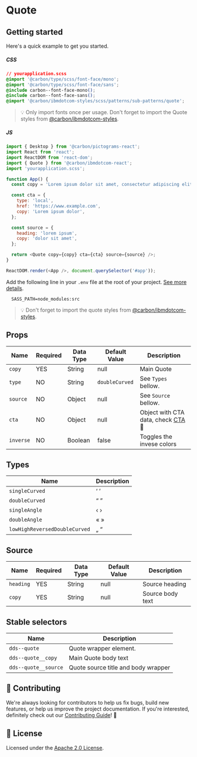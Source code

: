 # Quote

## Getting started

Here's a quick example to get you started.

##### CSS

```css
// yourapplication.scss
@import '@carbon/type/scss/font-face/mono';
@import '@carbon/type/scss/font-face/sans';
@include carbon--font-face-mono();
@include carbon--font-face-sans();
@import '@carbon/ibmdotcom-styles/scss/patterns/sub-patterns/quote';
```

> 💡 Only import fonts once per usage. Don't forget to import the Quote styles
> from
> [@carbon/ibmdotcom-styles](https://github.com/carbon-design-system/ibm-dotcom-library/blob/master/packages/styles).

##### JS

```javascript
import { Desktop } from '@carbon/pictograms-react';
import React from 'react';
import ReactDOM from 'react-dom';
import { Quote } from '@carbon/ibmdotcom-react';
import 'yourapplication.scss';

function App() {
  const copy = 'Lorem ipsum dolor sit amet, consectetur adipiscing elit.';

  const cta = {
    type: 'local',
    href: 'https://www.example.com',
    copy: 'Lorem ipsum dolor',
  };

  const source = {
    heading: 'lorem ipsum',
    copy: 'dolor sit amet',
  };

  return <Quote copy={copy} cta={cta} source={source} />;
}

ReactDOM.render(<App />, document.querySelector('#app'));
```

Add the following line in your `.env` file at the root of your project.
[See more details](https://github.com/carbon-design-system/ibm-dotcom-library/tree/master/packages/styles#usage).

```
  SASS_PATH=node_modules:src
```

> 💡 Don't forget to import the quote styles from
> [@carbon/ibmdotcom-styles](https://github.com/carbon-design-system/ibm-dotcom-library/blob/master/packages/styles).

## Props

| Name      | Required | Data Type | Default Value  | Description                                                                                                                                             |
| --------- | -------- | --------- | -------------- | ------------------------------------------------------------------------------------------------------------------------------------------------------- |
| `copy`    | YES      | String    | null           | Main Quote                                                                                                                                              |
| `type`    | NO       | String    | `doubleCurved` | See `Types` bellow.                                                                                                                                     |
| `source`  | NO       | Object    | null           | See `Source` bellow.                                                                                                                                    |
| `cta`     | NO       | Object    | null           | Object with CTA data, check [CTA](https://github.com/carbon-design-system/ibm-dotcom-library/tree/master/packages/react/src/components/CTA/README.md)👀 |
| `inverse` | NO       | Boolean   | false          | Toggles the invese colors                                                                                                                               |

## Types

| Name                          | Description |
| ----------------------------- | ----------- |
| `singleCurved`                | ‘ ’         |
| `doubleCurved`                | “ ”         |
| `singleAngle`                 | ‹ ›         |
| `doubleAngle`                 | « »         |
| `lowHighReversedDoubleCurved` | „ “         |

## Source

| Name      | Required | Data Type | Default Value | Description      |
| --------- | -------- | --------- | ------------- | ---------------- |
| `heading` | YES      | String    | null          | Source heading   |
| `copy`    | YES      | String    | null          | Source body text |

## Stable selectors

| Name                 | Description                         |
| -------------------- | ----------------------------------- |
| `dds--quote`         | Quote wrapper element.              |
| `dds--quote__copy`   | Main Quote body text                |
| `dds--quote__source` | Quote source title and body wrapper |

## 🙌 Contributing

We're always looking for contributors to help us fix bugs, build new features,
or help us improve the project documentation. If you're interested, definitely
check out our
[Contributing Guide](https://github.com/carbon-design-system/ibm-dotcom-library/blob/master/.github/CONTRIBUTING.md)!
👀

## 📝 License

Licensed under the
[Apache 2.0 License](https://github.com/carbon-design-system/ibm-dotcom-library/blob/master/LICENSE).
